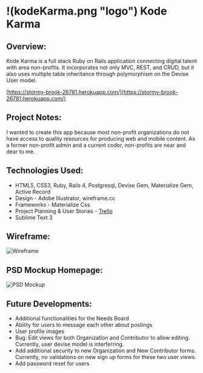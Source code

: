# !(kodeKarma.png "logo") Kode Karma

## Overview:
Kode Karma is a full stack Ruby on Rails application connecting digital talent with area non-profits.
It incorporates not only MVC, REST, and CRUD, but it also uses multiple table inheritance through polymorphism on the Devise User model.

[https://stormy-brook-26781.herokuapp.com/](https://stormy-brook-26781.herokuapp.com/)

## Project Notes:
I wanted to create this app because most non-profit organizations do not have access to quality resources for producing web and mobile content.
As a former non-profit admin and a current coder, non-profits are near and dear to me.

## Technologies Used:
+ HTML5, CSS3, Ruby, Rails 4, Postgresql, Devise Gem, Materialize Gem, Active Record
+ Design - Adobe Illustrator, wireframe.cc
+ Frameworks - Materialize Css
+ Project Planning & User Stories - [Trello](https://trello.com/b/b4sKX3VN/kode-karma)
+ Sublime Text 3

## Wireframe:
![Wireframe](wireframe.png "wireframe")

## PSD Mockup Homepage:
![PSD Mockup](kode-karma-mockup.png "PSD Mockup")

## Future Developments:
+ Additional functionalities for the Needs Board
+ Ability for users to message each other about postings
+ User profile images
+ Bug: Edit views for both Organization and Contributor to allow editing. Currently, user devise model is interferring.
+ Add additional security to new Organization and New Contributor forms. Currently, no validations on new sign up forms for these two user views.
+ Add password reset for users
